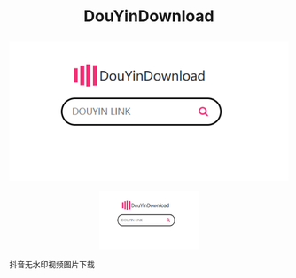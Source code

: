 # <p align="center"><strong>DouYinDownload</strong></p>
![项目图](https://github.com/sakuraIsNow/DouYinDownload/blob/main/bg/search.png)
<div align=center>
<img src="https://github.com/sakuraIsNow/DouYinDownload/blob/main/bg/search.png" width="180" height="105">
</div>

抖音无水印视频图片下载
